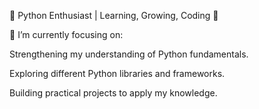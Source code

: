 🐍 Python Enthusiast | Learning, Growing, Coding 🚀

🌱 I’m currently focusing on:

Strengthening my understanding of Python fundamentals.

Exploring different Python libraries and frameworks.

Building practical projects to apply my knowledge.
